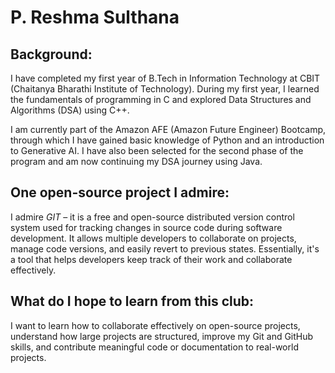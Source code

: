 # P. Reshma Sulthana

## Background:
I have completed my first year of B.Tech in Information Technology at CBIT (Chaitanya Bharathi Institute of Technology). During my first year, I learned the fundamentals of programming in C and explored Data Structures and Algorithms (DSA) using C++. 

I am currently part of the Amazon AFE (Amazon Future Engineer) Bootcamp, through which I have gained basic knowledge of Python and an introduction to Generative AI. I have also been selected for the second phase of the program and am now continuing my DSA journey using Java.

## One open-source project I admire:
I admire *GIT* – it is a free and open-source distributed version control system used for tracking changes in source code during software development. It allows multiple developers to collaborate on projects, manage code versions, and easily revert to previous states. Essentially, it's a tool that helps developers keep track of their work and collaborate effectively. 

## What do I hope to learn from this club:
I want to learn how to collaborate effectively on open-source projects, understand how large projects are structured, improve my Git and GitHub skills, and contribute meaningful code or documentation to real-world projects.
